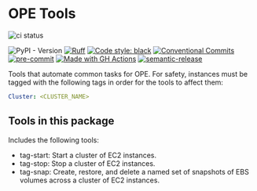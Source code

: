 # OPE Tools
![ci status](https://github.com/svange/tagmania/actions/workflows/pipeline.yaml/badge.svg?branch=main)

![PyPI - Version](https://img.shields.io/pypi/v/tagmania)
[![Ruff](https://img.shields.io/endpoint?url=https://raw.githubusercontent.com/astral-sh/ruff/main/assets/badge/v2.json)](https://github.com/astral-sh/ruff)
<a href="https://github.com/psf/black"><img alt="Code style: black" src="https://img.shields.io/badge/code%20style-black-000000.svg"></a>
[![Conventional Commits](https://img.shields.io/badge/Conventional%20Commits-1.0.0-yellow.svg?style=flat-square)](https://conventionalcommits.org)
[![pre-commit](https://img.shields.io/badge/pre--commit-enabled-brightgreen?style=flat-square&logo=pre-commit&logoColor=white)](https://github.com/pre-commit/pre-commit)
[![Made with GH Actions](https://img.shields.io/badge/CI-GitHub_Actions-blue?logo=github-actions&logoColor=white)](https://github.com/features/actions "Go to GitHub Actions homepage")
[![semantic-release](https://img.shields.io/badge/%20%20%F0%9F%93%A6%F0%9F%9A%80-semantic--release-e10079.svg)](https://github.com/semantic-release/semantic-release)

Tools that automate common tasks for OPE. For safety, instances must be tagged with the following tags in order for the tools to affect them:
```yaml
Cluster: <CLUSTER_NAME>
```

## Tools in this package
Includes the following tools:
- tag-start: Start a cluster of EC2 instances.
- tag-stop: Stop a cluster of EC2 instances.
- tag-snap: Create, restore, and delete a named set of snapshots of EBS volumes across a cluster of EC2 instances.
